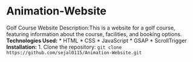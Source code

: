 # Animation-Website
Golf Course Website  Description:This is a website for a golf course, featuring information about the course, facilities, and booking options.  **Technologies Used:** * HTML * CSS * JavaScript * GSAP * ScrollTrigger  **Installation:** 1. Clone the repository: `git clone https://github.com/sejal0115/Animation-Website.git` 
